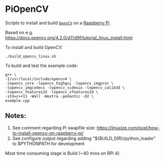 # PiOpenCV

Scripts to install and build [`OpenCV`](https://opencv.org/) on a [Raspberry Pi](https://www.raspberrypi.org/).

Based on e.g. https://docs.opencv.org/4.2.0/d7/d9f/tutorial_linux_install.html

To install and build OpenCV:

```
./build_opencv_linux.sh
```

To build and test the example code:

```
g++ \
-I/usr/local/include/opencv4 \
-lopencv_core -lopencv_highgui -lopencv_imgproc \
-lopencv_imgcodecs -lopencv_videoio -lopencv_calib3d \
-lopencv_features2d -lopencv_xfeatures2d \
-std=c++11 -Wall -Wextra -pedantic -O2 \
example.cpp
```

## Notes:

1. See comment regarding Pi swapfile size: https://linuxize.com/post/how-to-install-opencv-on-raspberry-pi/
2. See configure output regarding adding "${BUILD_DIR}/python_loader" to $PYTHONPATH for development

Most time consuming stage is Build (~40 mins on RPi 4).